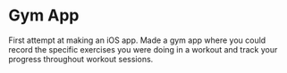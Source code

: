# Gym App
First attempt at making an iOS app. Made a gym app where you could record the specific exercises you were doing in a workout and track your progress throughout workout sessions.
